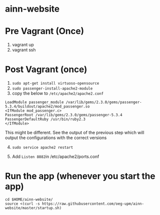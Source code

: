 # ainn-website

# Pre Vagrant (Once)
1. vagrant up
2. vagrant ssh

# Post Vagrant (once)
1. ```sudo apt-get install virtuoso-opensource```
2. ```sudo passenger-install-apache2-module```
3. copy the below to `/etc/apache2/apache2.conf`
```
LoadModule passenger_module /var/lib/gems/2.3.0/gems/passenger-5.3.4/buildout/apache2/mod_passenger.so
<IfModule mod_passenger.c>
PassengerRoot /var/lib/gems/2.3.0/gems/passenger-5.3.4
PassengerDefaultRuby /usr/bin/ruby2.3
</IfModule>
```
This might be different. See the output of the previous step which will output the configurations with the correct versions

4. ```sudo service apache2 restart```

5. Add ```Listen 8082```in /etc/apache2/ports.conf

# Run the app (whenever you start the app)
``` 
cd $HOME/ainn-website/
source <(curl -s https://raw.githubusercontent.com/oeg-upm/ainn-website/master/startup.sh)
```

